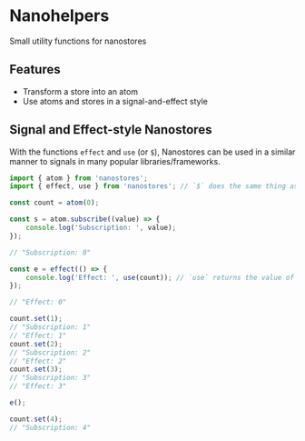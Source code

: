 # Nanohelpers
Small utility functions for nanostores

## Features
- Transform a store into an atom
- Use atoms and stores in a signal-and-effect style

## Signal and Effect-style Nanostores
With the functions `effect` and `use` (or `$`), Nanostores can be used in a similar manner to signals in many popular libraries/frameworks. 
```js
import { atom } from 'nanostores';
import { effect, use } from 'nanostores'; // `$` does the same thing as `use`

const count = atom(0);

const s = atom.subscribe((value) => {
    console.log('Subscription: ', value);
});

// "Subscription: 0"

const e = effect(() => {
    console.log('Effect: ', use(count)); // `use` returns the value of the atom
});

// "Effect: 0"

count.set(1);
// "Subscription: 1"
// "Effect: 1"
count.set(2);
// "Subscription: 2"
// "Effect: 2"
count.set(3);
// "Subscription: 3"
// "Effect: 3"

e();

count.set(4);
// "Subscription: 4"
```